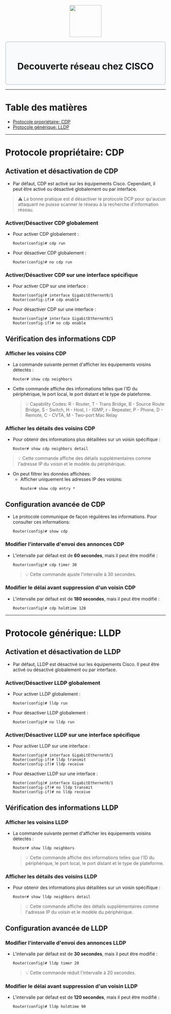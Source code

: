<div align="center">
  <p align="center">
    <a href="#">
      <img src="https://cdn.iconscout.com/icon/free/png-512/free-cisco-logo-icon-download-in-svg-png-gif-file-formats--anyconnect-brand-logos-pack-icons-1579764.png?f=webp&w=256" height="100px" />
    </a>
  </p>
</div>
<div style="border: 2px solid #d1d5db; padding: 20px; border-radius: 8px; background-color: #f9fafb;">
  <h1 align="center">Decouverte réseau chez CISCO</h1>
</div>

---
# Table des matières
- [Protocole propriétaire: CDP](#protocole-propri%C3%A9taire-cdp)
- [Protocole générique: LLDP](#protocole-g%C3%A9n%C3%A9rique-lldp)

---
# Protocole propriétaire: CDP
## Activation et désactivation de CDP
- Par défaut, CDP est activé sur les équipements Cisco. Cependant, il peut être activé ou désactivé globalement ou par interface.
 >⚠️ La bonne pratique est d désactiver le protocole DCP pour qu'aucun attaquant ne puisse scanner le réseau à la recherche d'information réseau.
### Activer/Désactiver CDP globalement
- Pour activer CDP globalement :
  ```ios
  Router(config)# cdp run
  ```
- Pour désactiver CDP globalement :
  ```ios
  Router(config)# no cdp run
  ```
### Activer/Désactiver CDP sur une interface spécifique
- Pour activer CDP sur une interface :
  ```ios
  Router(config)# interface GigabitEthernet0/1
  Router(config-if)# cdp enable
  ```
- Pour désactiver CDP sur une interface :
  ```ios
  Router(config)# interface GigabitEthernet0/1
  Router(config-if)# no cdp enable
  ```
## Vérification des informations CDP
### Afficher les voisins CDP
- La commande suivante permet d'afficher les équipements voisins détectés :
  ```ios
  Router# show cdp neighbors
  ```
- Cette commande affiche des informations telles que l'ID du périphérique, le port local, le port distant et le type de plateforme.
  >💡 Capability Codes: 
  >R - Router, T - Trans Bridge, B - Source Route Bridge, S - Switch, H - Host, I - IGMP, r - Repeater, P - Phone, D - Remote, C - CVTA, M - Two-port Mac Relay
### Afficher les détails des voisins CDP
- Pour obtenir des informations plus détaillées sur un voisin spécifique :
  ```ios
  Router# show cdp neighbors detail
  ```
>💡 Cette commande affiche des détails supplémentaires comme l'adresse IP du voisin et le modèle du périphérique.
- On peut filtrer les données affichées:
  - Afficher uniquement les adresses IP des voisins:
    ```ios
    Router# show cdp entry *
    ```
## Configuration avancée de CDP
- Le protocole communique de façon régulières les informations. Pour consulter ces informations:
  ```ios
  Router(config)# show cdp
  ```
### Modifier l'intervalle d'envoi des annonces CDP
- L'intervalle par défaut est de **60 secondes**, mais il peut être modifié :
  ```ios
  Router(config)# cdp timer 30
  ```
  >💡 Cette commande ajuste l'intervalle à 30 secondes.
### Modifier le délai avant suppression d'un voisin CDP
- L'intervalle par défaut est de **180 secondes**, mais il peut être modifié :
  ```ios
  Router(config)# cdp holdtime 120
  ```
---
# Protocole générique: LLDP
## Activation et désactivation de LLDP
- Par défaut, LLDP est désactivé sur les équipements Cisco. Il peut être activé ou désactivé globalement ou par interface.
### Activer/Désactiver LLDP globalement
- Pour activer LLDP globalement :
  ```ios
  Router(config)# lldp run
  ```
- Pour désactiver LLDP globalement :
  ```ios
  Router(config)# no lldp run
  ```
### Activer/Désactiver LLDP sur une interface spécifique
- Pour activer LLDP sur une interface :
  ```ios
  Router(config)# interface GigabitEthernet0/1
  Router(config-if)# lldp transmit
  Router(config-if)# lldp receive
  ```
- Pour désactiver LLDP sur une interface :
  ```ios
  Router(config)# interface GigabitEthernet0/1
  Router(config-if)# no lldp transmit
  Router(config-if)# no lldp receive
  ```
## Vérification des informations LLDP
### Afficher les voisins LLDP
- La commande suivante permet d'afficher les équipements voisins détectés :
  ```ios
  Router# show lldp neighbors
  ```
  >💡 Cette commande affiche des informations telles que l'ID du périphérique, le port local, le port distant et le type de plateforme.
### Afficher les détails des voisins LLDP
- Pour obtenir des informations plus détaillées sur un voisin spécifique :
  ```ios
  Router# show lldp neighbors detail
  ```
  >💡 Cette commande affiche des détails supplémentaires comme l'adresse IP du voisin et le modèle du périphérique.
## Configuration avancée de LLDP
### Modifier l'intervalle d'envoi des annonces LLDP
- L'intervalle par défaut est de **30 secondes**, mais il peut être modifié :
  ```ios
  Router(config)# lldp timer 20
  ```
  >💡 Cette commande réduit l'intervalle à 20 secondes.
### Modifier le délai avant suppression d'un voisin LLDP
- L'intervalle par défaut est de **120 secondes**, mais il peut être modifié :
  ```ios
  Router(config)# lldp holdtime 90
  ```
